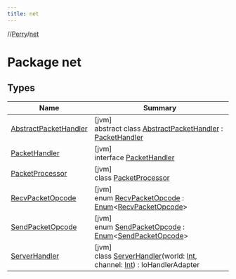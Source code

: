 ```yaml
---
title: net
---
```

//[Perry](../../index.html)/[net](index.html)



# Package net



## Types


| Name | Summary |
|---|---|
| [AbstractPacketHandler](-abstract-packet-handler/index.html) | [jvm]<br>abstract class [AbstractPacketHandler](-abstract-packet-handler/index.html) : [PacketHandler](-packet-handler/index.html) |
| [PacketHandler](-packet-handler/index.html) | [jvm]<br>interface [PacketHandler](-packet-handler/index.html) |
| [PacketProcessor](-packet-processor/index.html) | [jvm]<br>class [PacketProcessor](-packet-processor/index.html) |
| [RecvPacketOpcode](-recv-packet-opcode/index.html) | [jvm]<br>enum [RecvPacketOpcode](-recv-packet-opcode/index.html) : [Enum](https://kotlinlang.org/api/latest/jvm/stdlib/kotlin/-enum/index.html)&lt;[RecvPacketOpcode](-recv-packet-opcode/index.html)&gt; |
| [SendPacketOpcode](-send-packet-opcode/index.html) | [jvm]<br>enum [SendPacketOpcode](-send-packet-opcode/index.html) : [Enum](https://kotlinlang.org/api/latest/jvm/stdlib/kotlin/-enum/index.html)&lt;[SendPacketOpcode](-send-packet-opcode/index.html)&gt; |
| [ServerHandler](-server-handler/index.html) | [jvm]<br>class [ServerHandler](-server-handler/index.html)(world: [Int](https://kotlinlang.org/api/latest/jvm/stdlib/kotlin/-int/index.html), channel: [Int](https://kotlinlang.org/api/latest/jvm/stdlib/kotlin/-int/index.html)) : IoHandlerAdapter |

